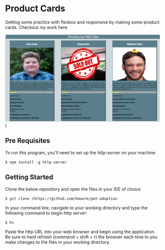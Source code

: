 # Product Cards

Getting some practice with flexbox and responsive by making some product cards. Checkout my work here 

![Image of Web-page.](https://raw.githubusercontent.com/HeathJHMoore/Product_Cards/master/images/Product_Cards.png "Screenshot of my webpage")
)


## Pre Requisites
To run this program, you'll need to set up the _http-server_ on your machine

```
$ npm install -g http-server
```

## Getting Started

Clone the below repository and open the files in your IDE of choice
```
$ git clone /https://github.com/hmoore/pet-adoption
```

In your command line, navigate to your working directory and type the following command to begin http server:
```
$ hs
```

Paste the http URL into your web browser and begin using the application. Be sure to hard refresh (command + shift + r) the browser each time to you make changes to the files in your working directory.
